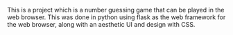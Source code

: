 This is a project which is a number guessing game that can be played in the web browser. This was done in python using flask as the web framework for the web browser, along with an aesthetic UI and design with CSS.
